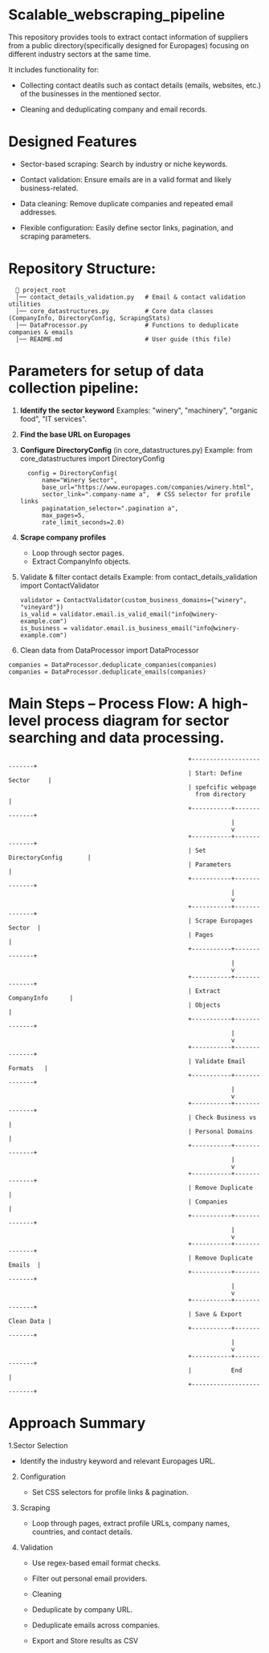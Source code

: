 # Scalable_webscraping_pipeline
This repository provides tools to extract contact information of suppliers from  a public directory(specifically designed for Europages) focusing on different industry sectors at the same time. 

It includes functionality for:

  -  Collecting contact deatils such as  contact details (emails, websites, etc.) of the businesses in the mentioned sector.
    
  - Cleaning and deduplicating company and email records.

# Designed Features
  - Sector-based scraping: Search by industry or niche keywords.

  - Contact validation: Ensure emails are in a valid format and likely business-related.

  - Data cleaning: Remove duplicate companies and repeated email addresses.

  - Flexible configuration: Easily define sector links, pagination, and scraping parameters.

# Repository Structure: 

      📂 project_root
      │── contact_details_validation.py   # Email & contact validation utilities
      │── core_datastructures.py          # Core data classes (CompanyInfo, DirectoryConfig, ScrapingStats)
      │── DataProcessor.py                # Functions to deduplicate companies & emails
      │── README.md                       # User guide (this file)

# Parameters for setup of data collection pipeline: 
1. **Identify the sector keyword**
Examples: "winery", "machinery", "organic food", "IT services".
2. **Find the base URL on Europages**
3. **Configure DirectoryConfig** (in core_datastructures.py)
   Example:
   from core_datastructures import DirectoryConfig
      
         config = DirectoryConfig(
             name="Winery Sector",
             base_url="https://www.europages.com/companies/winery.html",
             sector_link=".company-name a",  # CSS selector for profile links
             paginatation_selector=".pagination a",
             max_pages=5,
             rate_limit_seconds=2.0)
   
  5. **Scrape company profiles**
        - Loop through sector pages.
        - Extract CompanyInfo objects.
  6. Validate & filter contact details
     Example: 
         from contact_details_validation import ContactValidator
         
         validator = ContactValidator(custom_business_domains={"winery", "vineyard"})
         is_valid = validator.email.is_valid_email("info@winery-example.com")
         is_business = validator.email.is_business_email("info@winery-example.com")

  7. Clean data
     from DataProcessor import DataProcessor

    companies = DataProcessor.deduplicate_companies(companies)
    companies = DataProcessor.deduplicate_emails(companies)

# Main Steps – Process Flow: A high-level process diagram for sector searching and data processing. 
                                                      +--------------------------+
                                                      | Start: Define Sector     |
                                                      | spefcific webpage
                                                        from directory           |
                                                      +-----------+--------------+
                                                                  |
                                                                  v
                                                      +-----------+--------------+
                                                      | Set DirectoryConfig       |
                                                      | Parameters                |
                                                      +-----------+--------------+
                                                                  |
                                                                  v
                                                      +-----------+--------------+
                                                      | Scrape Europages Sector  |
                                                      | Pages                    |
                                                      +-----------+--------------+
                                                                  |
                                                                  v
                                                      +-----------+--------------+
                                                      | Extract CompanyInfo      |
                                                      | Objects                  |
                                                      +-----------+--------------+
                                                                  |
                                                                  v
                                                      +-----------+--------------+
                                                      | Validate Email Formats   |
                                                      +-----------+--------------+
                                                                  |
                                                                  v
                                                      +-----------+--------------+
                                                      | Check Business vs        |
                                                      | Personal Domains         |
                                                      +-----------+--------------+
                                                                  |
                                                                  v
                                                      +-----------+--------------+
                                                      | Remove Duplicate         |
                                                      | Companies                |
                                                      +-----------+--------------+
                                                                  |
                                                                  v
                                                      +-----------+--------------+
                                                      | Remove Duplicate Emails  |
                                                      +-----------+--------------+
                                                                  |
                                                                  v
                                                      +-----------+--------------+
                                                      | Save & Export Clean Data |
                                                      +-----------+--------------+
                                                                  |
                                                                  v
                                                      +-----------+--------------+
                                                      |           End            |
                                                      +--------------------------+
                                                      
# Approach Summary
1.Sector Selection
  - Identify the industry keyword and relevant Europages URL.

2. Configuration
   - Set CSS selectors for profile links & pagination.

3. Scraping
   - Loop through pages, extract profile URLs, company names, countries, and contact details.

4. Validation
    - Use regex-based email format checks.
  
    - Filter out personal email providers.
  
    - Cleaning
  
    - Deduplicate by company URL.
  
    - Deduplicate emails across companies.
  
    - Export and Store results as CSV
